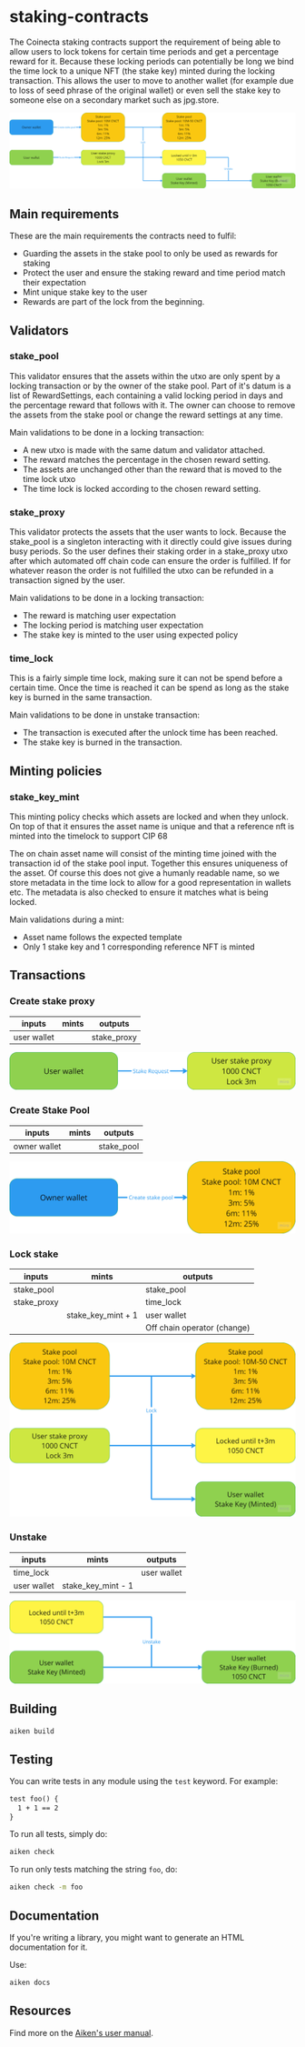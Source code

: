 # staking-contracts

The Coinecta staking contracts support the requirement of being able to allow
users to lock tokens for certain time periods and get a percentage reward for
it. Because these locking periods can potentially be long we bind the time lock
to a unique NFT (the stake key) minted during the locking transaction. This
allows the user to move to another wallet (for example due to loss of seed
phrase of the original wallet) or even sell the stake key to someone else on a
secondary market such as jpg.store.

![Staking overview](img/coinecta-staking-overview.png)

## Main requirements

These are the main requirements the contracts need to fulfil:

- Guarding the assets in the stake pool to only be used as rewards for staking
- Protect the user and ensure the staking reward and time period match their
  expectation
- Mint unique stake key to the user
- Rewards are part of the lock from the beginning.

## Validators

### stake_pool

This validator ensures that the assets within the utxo are only spent by a
locking transaction or by the owner of the stake pool. Part of it's datum is a
list of RewardSettings, each containing a valid locking period in days and the
percentage reward that follows with it. The owner can choose to remove the
assets from the stake pool or change the reward settings at any time.

Main validations to be done in a locking transaction:

- A new utxo is made with the same datum and validator attached.
- The reward matches the percentage in the chosen reward setting.
- The assets are unchanged other than the reward that is moved to the time lock
  utxo
- The time lock is locked according to the chosen reward setting.

### stake_proxy

This validator protects the assets that the user wants to lock. Because the
stake_pool is a singleton interacting with it directly could give issues during
busy periods. So the user defines their staking order in a stake_proxy utxo
after which automated off chain code can ensure the order is fulfilled. If for
whatever reason the order is not fulfilled the utxo can be refunded in a
transaction signed by the user.

Main validations to be done in a locking transaction:

- The reward is matching user expectation
- The locking period is matching user expectation
- The stake key is minted to the user using expected policy

### time_lock

This is a fairly simple time lock, making sure it can not be spend before a
certain time. Once the time is reached it can be spend as long as the stake key
is burned in the same transaction.

Main validations to be done in unstake transaction:

- The transaction is executed after the unlock time has been reached.
- The stake key is burned in the transaction.

## Minting policies

### stake_key_mint

This minting policy checks which assets are locked and when they unlock. On top
of that it ensures the asset name is unique and that a reference nft is minted
into the timelock to support CIP 68

The on chain asset name will consist of the minting time joined with the
transaction id of the stake pool input. Together this ensures uniqueness of the
asset. Of course this does not give a humanly readable name, so we store
metadata in the time lock to allow for a good representation in wallets etc. The
metadata is also checked to ensure it matches what is being locked.

Main validations during a mint:

- Asset name follows the expected template
- Only 1 stake key and 1 corresponding reference NFT is minted

## Transactions

### Create stake proxy

| inputs      | mints | outputs     |
| ----------- | ----- | ----------- |
| user wallet |       | stake_proxy |

![Create stake proxy](img/coinecta-staking-create-proxy.png)

### Create Stake Pool

| inputs       | mints | outputs    |
| ------------ | ----- | ---------- |
| owner wallet |       | stake_pool |

![Create stake pool](img/coinecta-staking-create-pool.png)

### Lock stake

| inputs      | mints              | outputs                     |
| ----------- | ------------------ | --------------------------- |
| stake_pool  |                    | stake_pool                  |
| stake_proxy |                    | time_lock                   |
|             | stake_key_mint + 1 | user wallet                 |
|             |                    | Off chain operator (change) |

![Lock stake](img/coinecta-staking-lock.png)

### Unstake

| inputs      | mints              | outputs     |
| ----------- | ------------------ | ----------- |
| time_lock   |                    | user wallet |
| user wallet | stake_key_mint - 1 |             |

![Unstake](img/coinecta-staking-unstake.png)

## Building

```sh
aiken build
```

## Testing

You can write tests in any module using the `test` keyword. For example:

```gleam
test foo() {
  1 + 1 == 2
}
```

To run all tests, simply do:

```sh
aiken check
```

To run only tests matching the string `foo`, do:

```sh
aiken check -m foo
```

## Documentation

If you're writing a library, you might want to generate an HTML documentation
for it.

Use:

```sh
aiken docs
```

## Resources

Find more on the [Aiken's user manual](https://aiken-lang.org).
